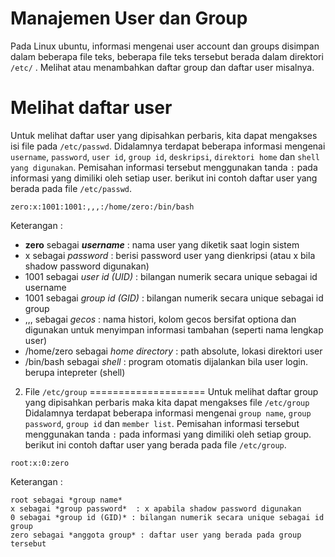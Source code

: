 Manajemen User dan Group
========================
Pada Linux ubuntu, informasi mengenai user account dan groups disimpan dalam beberapa file teks, beberapa file teks tersebut berada dalam direktori `/etc/` . Melihat atau menambahkan daftar group dan daftar user misalnya. 

Melihat daftar user
======================
Untuk melihat daftar user yang dipisahkan perbaris, kita dapat mengakses isi file pada `/etc/passwd`. Didalamnya terdapat beberapa informasi mengenai `username`, `password`, `user id`, `group id`, `deskripsi`, `direktori home` dan `shell yang digunakan`.
Pemisahan informasi tersebut menggunakan tanda `:` pada informasi yang dimiliki oleh setiap user.
berikut ini contoh daftar user yang berada pada file `/etc/passwd`.
```
zero:x:1001:1001:,,,:/home/zero:/bin/bash
```
Keterangan :
- **zero** sebagai **_username_** : nama user yang diketik saat login sistem
- x sebagai *password* : berisi password user yang dienkripsi (atau x bila shadow password digunakan)
- 1001 sebagai *user id (UID)* : bilangan numerik secara unique sebagai id username
- 1001 sebagai *group id (GID)* : bilangan numerik secara unique sebagai id group
- ,,, sebagai *gecos* : nama histori, kolom gecos bersifat optiona dan digunakan untuk menyimpan informasi tambahan (seperti nama lengkap user)
- /home/zero sebagai *home directory* : path absolute, lokasi direktori user
- /bin/bash sebagai *shell* : program otomatis dijalankan bila user login. berupa intepreter (shell)


2. File `/etc/group`
====================
Untuk melihat daftar group yang dipisahkan perbaris maka kita dapat mengakses file `/etc/group` Didalamnya terdapat beberapa informasi mengenai `group name`, `group password`, `group id` dan `member list`.
Pemisahan informasi tersebut menggunakan tanda `:` pada informasi yang dimiliki oleh setiap group.
berikut ini contoh daftar user yang berada pada file `/etc/group`.
```
root:x:0:zero
```
Keterangan :
```
root sebagai *group name*
x sebagai *group password*  : x apabila shadow password digunakan
0 sebagai *group id (GID)* : bilangan numerik secara unique sebagai id group
zero sebagai *anggota group* : daftar user yang berada pada group tersebut
```


